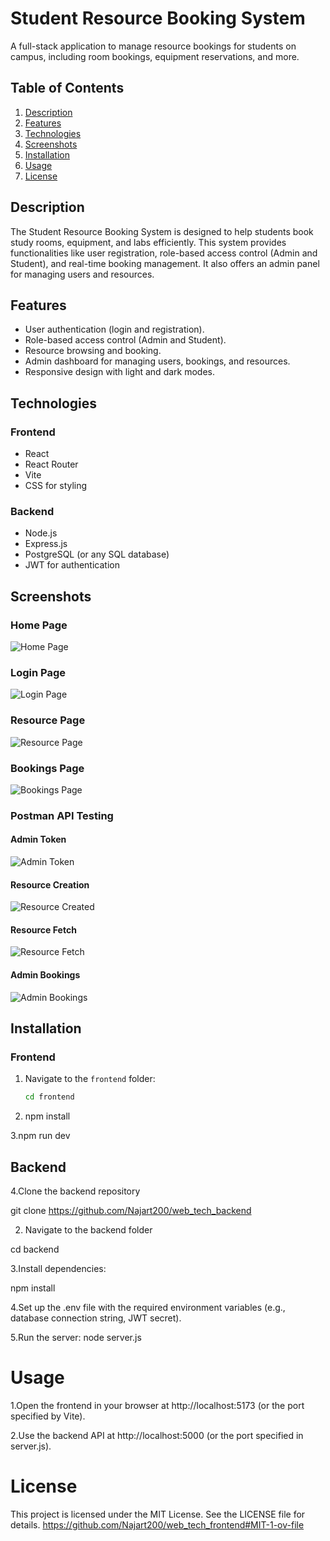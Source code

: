 # Student Resource Booking System

A full-stack application to manage resource bookings for students on campus, including room bookings, equipment reservations, and more.

## Table of Contents
1. [Description](#description)
2. [Features](#features)
3. [Technologies](#technologies)
4. [Screenshots](#screenshots)
5. [Installation](#installation)
6. [Usage](#usage)
7. [License](#license)

## Description

The Student Resource Booking System is designed to help students book study rooms, equipment, and labs efficiently. This system provides functionalities like user registration, role-based access control (Admin and Student), and real-time booking management. It also offers an admin panel for managing users and resources.

## Features

- User authentication (login and registration).
- Role-based access control (Admin and Student).
- Resource browsing and booking.
- Admin dashboard for managing users, bookings, and resources.
- Responsive design with light and dark modes.

## Technologies

### Frontend
- React
- React Router
- Vite
- CSS for styling

### Backend
- Node.js
- Express.js
- PostgreSQL (or any SQL database)
- JWT for authentication

## Screenshots

### Home Page
![Home Page](../Proof_it_once_worked/Home_page.png)

### Login Page
![Login Page](../Proof_it_once_worked/login_page.png)

### Resource Page
![Resource Page](../Proof_it_once_worked/resource_page.png)

### Bookings Page
![Bookings Page](../Proof_it_once_worked/bookings_page.png)

### Postman API Testing
#### Admin Token
![Admin Token](../Proof_it_once_worked/postman_admin_token.png)

#### Resource Creation
![Resource Created](../Proof_it_once_worked/post_man_resource_created.png)

#### Resource Fetch
![Resource Fetch](../Proof_it_once_worked/postman_resource_get.png)

#### Admin Bookings
![Admin Bookings](../Proof_it_once_worked/post_man_admin_bookings.png)

## Installation

### Frontend
1. Navigate to the `frontend` folder:
   ```bash
   cd frontend
2. npm install

3.npm run dev

## Backend

4.Clone the backend repository

git clone https://github.com/Najart200/web_tech_backend

2. Navigate to the backend folder

cd backend

3.Install dependencies:

npm install

4.Set up the .env file with the required environment variables (e.g., database connection string, JWT secret).

5.Run the server:
node server.js

# Usage

1.Open the frontend in your browser at http://localhost:5173 (or the port specified by Vite).

2.Use the backend API at http://localhost:5000 (or the port specified in server.js).

# License
This project is licensed under the MIT License. See the LICENSE file for details.
https://github.com/Najart200/web_tech_frontend#MIT-1-ov-file

